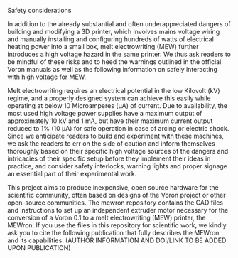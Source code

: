Safety considerations

In addition to the already substantial and often underappreciated dangers of building and modifying a 3D printer, which involves mains voltage wiring and manually installing and configuring hundreds of watts of electrical heating power into a small box, melt electrowriting (MEW) further introduces a high voltage hazard in the same printer. We thus ask readers to be mindful of these risks and to heed the warnings outlined in the official Voron manuals as well as the following information on safely interacting with high voltage for MEW.

Melt electrowriting requires an electrical potential in the low Kilovolt (kV) regime, and a properly designed system can achieve this easily while operating at below 10 Microamperes (μA) of current. Due to availability, the most used high voltage power supplies have a maximum output of approximately 10 kV and 1 mA, but have their maximum current output reduced to 1% (10 μA) for safe operation in case of arcing or electric shock. Since we anticipate readers to build and experiment with these machines, we ask the readers to err on the side of caution and inform themselves thoroughly based on their specific high voltage sources of the dangers and intricacies of their specific setup before they implement their ideas in practice, and consider safety interlocks, warning lights and proper signage an essential part of their experimental work.

This project aims to produce inexpensive, open source hardware for the scientific community, often based on designs of the Voron project or other open-source communities.
The mewron repository contains the CAD files and instructions to set up an independent extruder motor necessary for the conversion of a Voron 0.1 to a melt electrowriting (MEW) printer, the MEWron.
If you use the files in this repository for scientific work, we kindly ask you to cite the following publication that fully describes the MEWron and its capabilities:
(AUTHOR INFORMATION AND DOI/LINK TO BE ADDED UPON PUBLICATION)
